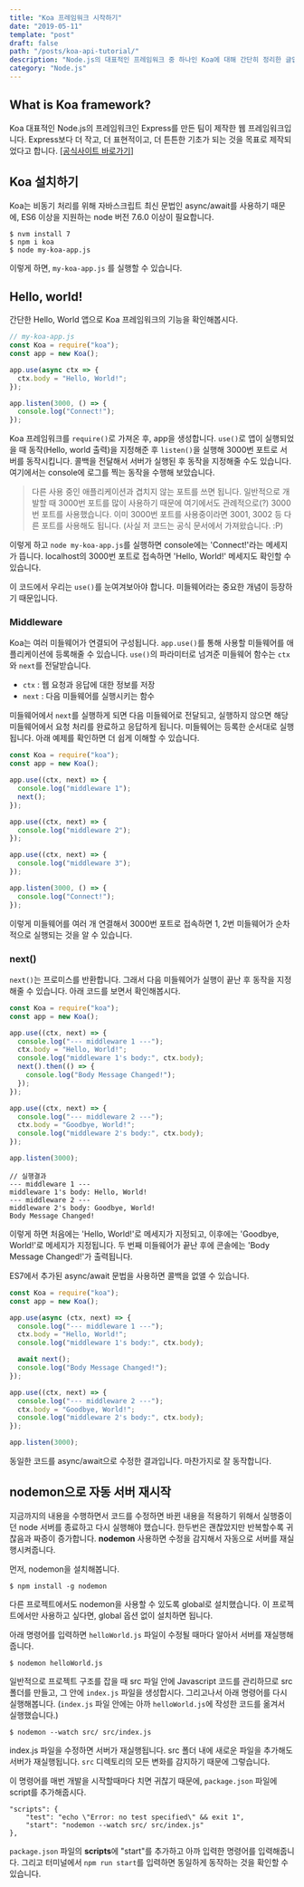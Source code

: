```yaml
---
title: "Koa 프레임워크 시작하기"
date: "2019-05-11"
template: "post"
draft: false
path: "/posts/koa-api-tutorial/"
description: "Node.js의 대표적인 프레임워크 중 하나인 Koa에 대해 간단히 정리한 글입니다."
category: "Node.js"
---
```


## What is Koa framework?

Koa 대표적인 Node.js의 프레임워크인 Express를 만든 팀이 제작한 웹 프레임워크입니다. Express보다 더 작고, 더 표현적이고, 더 튼튼한 기초가 되는 것을 목표로 제작되었다고 합니다. [[공식사이트 바로가기]](https://koajs.com/)

## Koa 설치하기

Koa는 비동기 처리를 위해 자바스크립트 최신 문법인 async/await를 사용하기 때문에, ES6 이상을 지원하는 node 버전 7.6.0 이상이 필요합니다.

    $ nvm install 7
    $ npm i koa
    $ node my-koa-app.js

이렇게 하면, `my-koa-app.js` 를 실행할 수 있습니다.

## Hello, world!

간단한 Hello, World 앱으로 Koa 프레임워크의 기능을 확인해봅시다.

```js
// my-koa-app.js
const Koa = require("koa");
const app = new Koa();

app.use(async ctx => {
  ctx.body = "Hello, World!";
});

app.listen(3000, () => {
  console.log("Connect!");
});
```

Koa 프레임워크를 `require()`로 가져온 후, app을 생성합니다. `use()`로 앱이 실행되었을 때 동작(Hello, world 출력)을 지정해준 후 `listen()`을 실행해 3000번 포트로 서버를 동작시킵니다. 콜백을 전달해서 서버가 실행된 후 동작을 지정해줄 수도 있습니다. 여기에서는 console에 로그를 찍는 동작을 수행해 보았습니다.

> 다른 사용 중인 애플리케이션과 겹치지 않는 포트를 쓰면 됩니다. 일반적으로 개발할 때 3000번 포트를 많이 사용하기 때문에 여기에서도 관례적으로(?) 3000번 포트를 사용했습니다. 이미 3000번 포트를 사용중이라면 3001, 3002 등 다른 포트를 사용해도 됩니다. (사실 저 코드는 공식 문서에서 가져왔습니다. :P)

이렇게 하고 `node my-koa-app.js`를 실행하면 console에는 'Connect!'라는 메세지가 뜹니다. localhost의 3000번 포트로 접속하면 'Hello, World!' 메세지도 확인할 수 있습니다.

이 코드에서 우리는 `use()`를 눈여겨보아야 합니다. 미들웨어라는 중요한 개념이 등장하기 때문입니다.

### Middleware

Koa는 여러 미들웨어가 연결되어 구성됩니다. `app.use()`를 통해 사용할 미들웨어를 애플리케이션에 등록해줄 수 있습니다. `use()`의 파라미터로 넘겨준 미들웨어 함수는 `ctx`와 `next`를 전달받습니다.

- `ctx` : 웹 요청과 응답에 대한 정보를 저장
- `next` : 다음 미들웨어를 실행시키는 함수

미들웨어에서 `next`를 실행하게 되면 다음 미들웨어로 전달되고, 실행하지 않으면 해당 미들웨어에서 요청 처리를 완료하고 응답하게 됩니다. 미들웨어는 등록한 순서대로 실행됩니다. 아래 예제를 확인하면 더 쉽게 이해할 수 있습니다.

```js
const Koa = require("koa");
const app = new Koa();

app.use((ctx, next) => {
  console.log("middleware 1");
  next();
});

app.use((ctx, next) => {
  console.log("middleware 2");
});

app.use((ctx, next) => {
  console.log("middleware 3");
});

app.listen(3000, () => {
  console.log("Connect!");
});
```

이렇게 미들웨어를 여러 개 연결해서 3000번 포트로 접속하면 1, 2번 미들웨어가 순차적으로 실행되는 것을 알 수 있습니다.

### next()

`next()`는 프로미스를 반환합니다. 그래서 다음 미들웨어가 실행이 끝난 후 동작을 지정해줄 수 있습니다. 아래 코드를 보면서 확인해봅시다.

```js
const Koa = require("koa");
const app = new Koa();

app.use((ctx, next) => {
  console.log("--- middleware 1 ---");
  ctx.body = "Hello, World!";
  console.log("middleware 1's body:", ctx.body);
  next().then(() => {
    console.log("Body Message Changed!");
  });
});

app.use((ctx, next) => {
  console.log("--- middleware 2 ---");
  ctx.body = "Goodbye, World!";
  console.log("middleware 2's body:", ctx.body);
});

app.listen(3000);
```

    // 실행결과
    --- middleware 1 ---
    middleware 1's body: Hello, World!
    --- middleware 2 ---
    middleware 2's body: Goodbye, World!
    Body Message Changed!

이렇게 하면 처음에는 'Hello, World!'로 메세지가 지정되고, 이후에는 'Goodbye, World!'로 메세지가 지정됩니다. 두 번째 미들웨어가 끝난 후에 콘솔에는 'Body Message Changed!'가 출력됩니다.

ES7에서 추가된 async/await 문법을 사용하면 콜백을 없앨 수 있습니다.

```js
const Koa = require("koa");
const app = new Koa();

app.use(async (ctx, next) => {
  console.log("--- middleware 1 ---");
  ctx.body = "Hello, World!";
  console.log("middleware 1's body:", ctx.body);

  await next();
  console.log("Body Message Changed!");
});

app.use((ctx, next) => {
  console.log("--- middleware 2 ---");
  ctx.body = "Goodbye, World!";
  console.log("middleware 2's body:", ctx.body);
});

app.listen(3000);
```

동일한 코드를 async/await으로 수정한 결과입니다. 마찬가지로 잘 동작합니다.

## nodemon으로 자동 서버 재시작

지금까지의 내용을 수행하면서 코드를 수정하면 바뀐 내용을 적용하기 위해서 실행중이던 node 서버를 종료하고 다시 실행해야 했습니다. 한두번은 괜찮았지만 반복할수록 귀찮음과 짜증이 증가합니다. **nodemon** 사용하면 수정을 감지해서 자동으로 서버를 재실행시켜줍니다.

먼저, nodemon을 설치해봅니다.

    $ npm install -g nodemon

다른 프로젝트에서도 nodemon을 사용할 수 있도록 global로 설치했습니다. 이 프로젝트에서만 사용하고 싶다면, global 옵션 없이 설치하면 됩니다.

아래 명령어를 입력하면 `helloWorld.js` 파일이 수정될 때마다 알아서 서버를 재실행해줍니다.

    $ nodemon helloWorld.js

일반적으로 프로젝트 구조를 잡을 때 src 파일 안에 Javascript 코드를 관리하므로 src 폴더를 만들고, 그 안에 `index.js` 파일을 생성합시다. 그리고나서 아래 명령어를 다시 실행해봅니다. (`index.js` 파일 안에는 아까 `helloWorld.js`에 작성한 코드를 옮겨서 실행했습니다.)

    $ nodemon --watch src/ src/index.js

index.js 파일을 수정하면 서버가 재실행됩니다. src 폴더 내에 새로운 파일을 추가해도 서버가 재실행됩니다. `src` 디렉토리의 모든 변화를 감지하기 때문에 그렇습니다.

이 명령어를 매번 개발을 시작할때마다 치면 귀찮기 때문에, `package.json` 파일에 script를 추가해줍시다.

    "scripts": {
        "test": "echo \"Error: no test specified\" && exit 1",
        "start": "nodemon --watch src/ src/index.js"
    },

`package.json` 파일의 **scripts**에 "start"를 추가하고 아까 입력한 명령어를 입력해줍니다. 그리고 터미널에서 `npm run start`를 입력하면 동일하게 동작하는 것을 확인할 수 있습니다.
